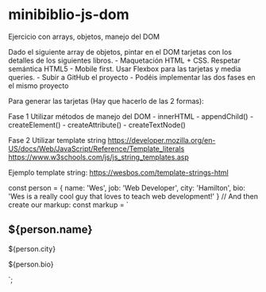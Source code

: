# minibiblio-js-dom

Ejercicio con arrays, objetos, manejo del DOM

Dado el siguiente array de objetos, pintar en el DOM tarjetas con los detalles de los siguientes libros. 
    - Maquetación HTML + CSS. Respetar semántica HTML5
    - Mobile first. Usar Flexbox para las tarjetas y media queries. 
    - Subir a GitHub el proyecto
    - Podéis implementar las dos fases en el mismo proyecto

Para generar las tarjetas (Hay que hacerlo de las 2 formas):

Fase 1
Utilizar métodos de manejo del DOM
    - innerHTML
    - appendChild()
    - createElement()
    - createAttribute()
    - createTextNode()

Fase 2
Utilizar template string
https://developer.mozilla.org/en-US/docs/Web/JavaScript/Reference/Template_literals
https://www.w3schools.com/js/js_string_templates.asp

Ejemplo template string: 
https://wesbos.com/template-strings-html

const person = {
name: 'Wes',
job: 'Web Developer',
city: 'Hamilton',
bio: 'Wes is a really cool guy that loves to teach web development!'
}
// And then create our markup:
const markup = `
<div class="person">
<h2>
${person.name}
</h2>
<p class="location">${person.city}</p>
<p class="bio">${person.bio}</p>
</div>
`;
